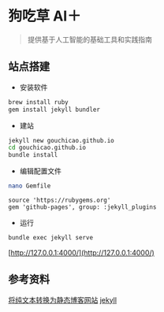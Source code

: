 # 狗吃草 AI＋
> 提供基于人工智能的基础工具和实践指南

## 站点搭建
* 安装软件
```bash
brew install ruby
gem install jekyll bundler
```

* 建站
```bash
jekyll new gouchicao.github.io
cd gouchicao.github.io
bundle install
```

* 编辑配置文件
```bash
nano Gemfile
```
```
source 'https://rubygems.org'
gem 'github-pages', group: :jekyll_plugins
```

* 运行
```bash
bundle exec jekyll serve
```
[http://127.0.0.1:4000/](http://127.0.0.1:4000/)

## 参考资料
[将纯文本转换为静态博客网站](http://jekyllcn.com)
[jekyll](https://github.com/jekyll/jekyll)
